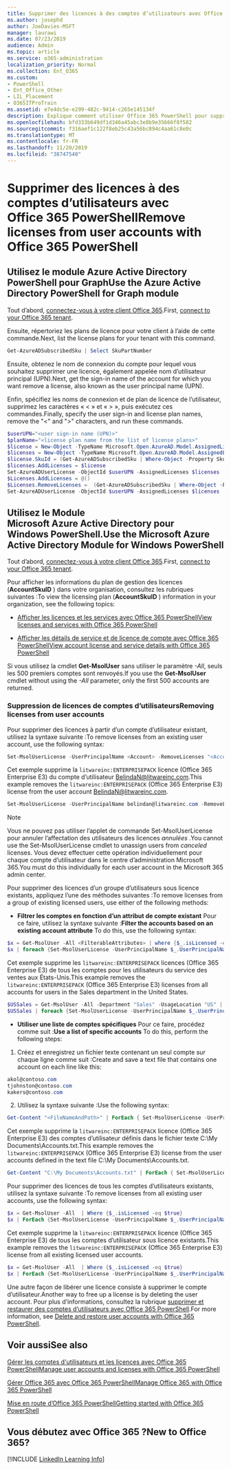 ```yaml
---
title: Supprimer des licences à des comptes d’utilisateurs avec Office 365 PowerShell
ms.author: josephd
author: JoeDavies-MSFT
manager: laurawi
ms.date: 07/23/2019
audience: Admin
ms.topic: article
ms.service: o365-administration
localization_priority: Normal
ms.collection: Ent_O365
ms.custom:
- PowerShell
- Ent_Office_Other
- LIL_Placement
- O365ITProTrain
ms.assetid: e7e4dc5e-e299-482c-9414-c265e145134f
description: Explique comment utiliser Office 365 PowerShell pour supprimer des licences Office 365 précédemment attribuées à des utilisateurs.
ms.openlocfilehash: bfd333b649df1d346a45abc3e8b9e35666f8f582
ms.sourcegitcommit: f316aef1c122f8eb25c43a56bc894c4aa61c8e0c
ms.translationtype: MT
ms.contentlocale: fr-FR
ms.lasthandoff: 11/20/2019
ms.locfileid: "38747540"
---
```

# <a name="remove-licenses-from-user-accounts-with-office-365-powershell"></a><span data-ttu-id="324c8-103">Supprimer des licences à des comptes d’utilisateurs avec Office 365 PowerShell</span><span class="sxs-lookup"><span data-stu-id="324c8-103">Remove licenses from user accounts with Office 365 PowerShell</span></span>

## <a name="use-the-azure-active-directory-powershell-for-graph-module"></a><span data-ttu-id="324c8-104">Utilisez le module Azure Active Directory PowerShell pour Graph</span><span class="sxs-lookup"><span data-stu-id="324c8-104">Use the Azure Active Directory PowerShell for Graph module</span></span>

<span data-ttu-id="324c8-105">Tout d’abord, [connectez-vous à votre client Office 365](connect-to-office-365-powershell.md#connect-with-the-azure-active-directory-powershell-for-graph-module).</span><span class="sxs-lookup"><span data-stu-id="324c8-105">First, [connect to your Office 365 tenant](connect-to-office-365-powershell.md#connect-with-the-azure-active-directory-powershell-for-graph-module).</span></span>
  

<span data-ttu-id="324c8-106">Ensuite, répertoriez les plans de licence pour votre client à l’aide de cette commande.</span><span class="sxs-lookup"><span data-stu-id="324c8-106">Next, list the license plans for your tenant with this command.</span></span>

```powershell
Get-AzureADSubscribedSku | Select SkuPartNumber
```

<span data-ttu-id="324c8-107">Ensuite, obtenez le nom de connexion du compte pour lequel vous souhaitez supprimer une licence, également appelée nom d’utilisateur principal (UPN).</span><span class="sxs-lookup"><span data-stu-id="324c8-107">Next, get the sign-in name of the account for which you want remove a license, also known as the user principal name (UPN).</span></span>

<span data-ttu-id="324c8-108">Enfin, spécifiez les noms de connexion et de plan de licence de l’utilisateur, supprimez les caractères « < » et « > », puis exécutez ces commandes.</span><span class="sxs-lookup"><span data-stu-id="324c8-108">Finally, specify the user sign-in and license plan names, remove the "<" and ">" characters, and run these commands.</span></span>

```powershell
$userUPN="<user sign-in name (UPN)>"
$planName="<license plan name from the list of license plans>"
$license = New-Object -TypeName Microsoft.Open.AzureAD.Model.AssignedLicense
$licenses = New-Object -TypeName Microsoft.Open.AzureAD.Model.AssignedLicenses
$license.SkuId = (Get-AzureADSubscribedSku | Where-Object -Property SkuPartNumber -Value $planName -EQ).SkuID
$licenses.AddLicenses = $license
Set-AzureADUserLicense -ObjectId $userUPN -AssignedLicenses $licenses
$Licenses.AddLicenses = @()
$Licenses.RemoveLicenses =  (Get-AzureADSubscribedSku | Where-Object -Property SkuPartNumber -Value $planName -EQ).SkuID
Set-AzureADUserLicense -ObjectId $userUPN -AssignedLicenses $licenses
```

## <a name="use-the-microsoft-azure-active-directory-module-for-windows-powershell"></a><span data-ttu-id="324c8-109">Utilisez le Module Microsoft Azure Active Directory pour Windows PowerShell.</span><span class="sxs-lookup"><span data-stu-id="324c8-109">Use the Microsoft Azure Active Directory Module for Windows PowerShell</span></span>

<span data-ttu-id="324c8-110">Tout d’abord, [connectez-vous à votre client Office 365](connect-to-office-365-powershell.md#connect-with-the-microsoft-azure-active-directory-module-for-windows-powershell).</span><span class="sxs-lookup"><span data-stu-id="324c8-110">First, [connect to your Office 365 tenant](connect-to-office-365-powershell.md#connect-with-the-microsoft-azure-active-directory-module-for-windows-powershell).</span></span>

   
<span data-ttu-id="324c8-111">Pour afficher les informations du plan de gestion des licences (**AccountSkuID** ) dans votre organisation, consultez les rubriques suivantes :</span><span class="sxs-lookup"><span data-stu-id="324c8-111">To view the licensing plan (**AccountSkuID** ) information in your organization, see the following topics:</span></span>
    
  - [<span data-ttu-id="324c8-112">Afficher les licences et les services avec Office 365 PowerShell</span><span class="sxs-lookup"><span data-stu-id="324c8-112">View licenses and services with Office 365 PowerShell</span></span>](view-licenses-and-services-with-office-365-powershell.md)
    
  - [<span data-ttu-id="324c8-113">Afficher les détails de service et de licence de compte avec Office 365 PowerShell</span><span class="sxs-lookup"><span data-stu-id="324c8-113">View account license and service details with Office 365 PowerShell</span></span>](view-account-license-and-service-details-with-office-365-powershell.md)
    
<span data-ttu-id="324c8-114">Si vous utilisez la cmdlet **Get-MsolUser** sans utiliser le paramètre _-All_, seuls les 500 premiers comptes sont renvoyés.</span><span class="sxs-lookup"><span data-stu-id="324c8-114">If you use the **Get-MsolUser** cmdlet without using the _-All_ parameter, only the first 500 accounts are returned.</span></span>
    
### <a name="removing-licenses-from-user-accounts"></a><span data-ttu-id="324c8-115">Suppression de licences de comptes d’utilisateurs</span><span class="sxs-lookup"><span data-stu-id="324c8-115">Removing licenses from user accounts</span></span>

<span data-ttu-id="324c8-116">Pour supprimer des licences à partir d’un compte d’utilisateur existant, utilisez la syntaxe suivante :</span><span class="sxs-lookup"><span data-stu-id="324c8-116">To remove licenses from an existing user account, use the following syntax:</span></span>
  
```powershell
Set-MsolUserLicense -UserPrincipalName <Account> -RemoveLicenses "<AccountSkuId1>", "<AccountSkuId2>"...
```

<span data-ttu-id="324c8-117">Cet exemple supprime la `litwareinc:ENTERPRISEPACK` licence (Office 365 Enterprise E3) du compte d’utilisateur BelindaN@litwareinc.com.</span><span class="sxs-lookup"><span data-stu-id="324c8-117">This example removes the `litwareinc:ENTERPRISEPACK` (Office 365 Enterprise E3) license from the user account BelindaN@litwareinc.com.</span></span>
  
```powershell
Set-MsolUserLicense -UserPrincipalName belindan@litwareinc.com -RemoveLicenses "litwareinc:ENTERPRISEPACK"
```

>[!Note]
><span data-ttu-id="324c8-118">Vous ne pouvez pas utiliser l’applet de commande Set-MsolUserLicense pour annuler l’affectation des utilisateurs des licences *annulées* .</span><span class="sxs-lookup"><span data-stu-id="324c8-118">You cannot use the Set-MsolUserLicense cmdlet to unassign users from *canceled* licenses.</span></span> <span data-ttu-id="324c8-119">Vous devez effectuer cette opération individuellement pour chaque compte d’utilisateur dans le centre d’administration Microsoft 365.</span><span class="sxs-lookup"><span data-stu-id="324c8-119">You must do this individually for each user account in the Microsoft 365 admin center.</span></span>
>

<span data-ttu-id="324c8-120">Pour supprimer des licences d’un groupe d’utilisateurs sous licence existants, appliquez l’une des méthodes suivantes :</span><span class="sxs-lookup"><span data-stu-id="324c8-120">To remove licenses from a group of existing licensed users, use either of the following methods:</span></span>
  
- <span data-ttu-id="324c8-121">**Filtrer les comptes en fonction d’un attribut de compte existant** Pour ce faire, utilisez la syntaxe suivante :</span><span class="sxs-lookup"><span data-stu-id="324c8-121">**Filter the accounts based on an existing account attribute** To do this, use the following syntax:</span></span>
    
```powershell
$x = Get-MsolUser -All <FilterableAttributes> | where {$_.isLicensed -eq $true}
$x | foreach {Set-MsolUserLicense -UserPrincipalName $_.UserPrincipalName -RemoveLicenses "<AccountSkuId1>", "<AccountSkuId2>"...}
```

<span data-ttu-id="324c8-122">Cet exemple supprime les `litwareinc:ENTERPRISEPACK` licences (Office 365 Enterprise E3) de tous les comptes pour les utilisateurs du service des ventes aux États-Unis.</span><span class="sxs-lookup"><span data-stu-id="324c8-122">This example removes the  `litwareinc:ENTERPRISEPACK` (Office 365 Enterprise E3) licenses from all accounts for users in the Sales department in the United States.</span></span>
    
```powershell
$USSales = Get-MsolUser -All -Department "Sales" -UsageLocation "US" | where {$_.isLicensed -eq $true}
$USSales | foreach {Set-MsolUserLicense -UserPrincipalName $_.UserPrincipalName -RemoveLicenses "litwareinc:ENTERPRISEPACK"}
```

- <span data-ttu-id="324c8-123">**Utiliser une liste de comptes spécifiques** Pour ce faire, procédez comme suit :</span><span class="sxs-lookup"><span data-stu-id="324c8-123">**Use a list of specific accounts** To do this, perform the following steps:</span></span>
    
1. <span data-ttu-id="324c8-124">Créez et enregistrez un fichier texte contenant un seul compte sur chaque ligne comme suit :</span><span class="sxs-lookup"><span data-stu-id="324c8-124">Create and save a text file that contains one account on each line like this:</span></span>
    
  ```powershell
akol@contoso.com
tjohnston@contoso.com
kakers@contoso.com
  ```

2. <span data-ttu-id="324c8-125">Utilisez la syntaxe suivante :</span><span class="sxs-lookup"><span data-stu-id="324c8-125">Use the following syntax:</span></span>
    
  ```powershell
  Get-Content "<FileNameAndPath>" | ForEach { Set-MsolUserLicense -UserPrincipalName $_ -RemoveLicenses "<AccountSkuId1>", "<AccountSkuId2>"... }
  ```

<span data-ttu-id="324c8-126">Cet exemple supprime la `litwareinc:ENTERPRISEPACK` licence (Office 365 Enterprise E3) des comptes d’utilisateur définis dans le fichier texte C:\My Documents\Accounts.txt.</span><span class="sxs-lookup"><span data-stu-id="324c8-126">This example removes the  `litwareinc:ENTERPRISEPACK` (Office 365 Enterprise E3) license from the user accounts defined in the text file C:\My Documents\Accounts.txt.</span></span>
    
  ```powershell
  Get-Content "C:\My Documents\Accounts.txt" | ForEach { Set-MsolUserLicense -UserPrincipalName $_ -RemoveLicenses "litwareinc:ENTERPRISEPACK" }
  ```

<span data-ttu-id="324c8-127">Pour supprimer des licences de tous les comptes d’utilisateurs existants, utilisez la syntaxe suivante :</span><span class="sxs-lookup"><span data-stu-id="324c8-127">To remove licenses from all existing user accounts, use the following syntax:</span></span>
  
```powershell
$x = Get-MsolUser -All  | Where {$_.isLicensed -eq $true}
$x | ForEach {Set-MsolUserLicense -UserPrincipalName $_.UserPrincipalName -RemoveLicenses "<AccountSkuId1>", "<AccountSkuId2>"...}
```

<span data-ttu-id="324c8-128">Cet exemple supprime la `litwareinc:ENTERPRISEPACK` licence (Office 365 Enterprise E3) de tous les comptes d’utilisateur sous licence existants.</span><span class="sxs-lookup"><span data-stu-id="324c8-128">This example removes the  `litwareinc:ENTERPRISEPACK` (Office 365 Enterprise E3) license from all existing licensed user accounts.</span></span>
  
```powershell
$x = Get-MsolUser -All  | Where {$_.isLicensed -eq $true}
$x | ForEach {Set-MsolUserLicense -UserPrincipalName $_.UserPrincipalName -RemoveLicenses "litwareinc:ENTERPRISEPACK"}
```

<span data-ttu-id="324c8-129">Une autre façon de libérer une licence consiste à supprimer le compte d’utilisateur.</span><span class="sxs-lookup"><span data-stu-id="324c8-129">Another way to free up a license is by deleting the user account.</span></span> <span data-ttu-id="324c8-130">Pour plus d’informations, consultez la rubrique [supprimer et restaurer des comptes d’utilisateurs avec Office 365 PowerShell](delete-and-restore-user-accounts-with-office-365-powershell.md).</span><span class="sxs-lookup"><span data-stu-id="324c8-130">For more information, see [Delete and restore user accounts with Office 365 PowerShell](delete-and-restore-user-accounts-with-office-365-powershell.md).</span></span>
  
## <a name="see-also"></a><span data-ttu-id="324c8-131">Voir aussi</span><span class="sxs-lookup"><span data-stu-id="324c8-131">See also</span></span>

[<span data-ttu-id="324c8-132">Gérer les comptes d'utilisateurs et les licences avec Office 365 PowerShell</span><span class="sxs-lookup"><span data-stu-id="324c8-132">Manage user accounts and licenses with Office 365 PowerShell</span></span>](manage-user-accounts-and-licenses-with-office-365-powershell.md)
  
[<span data-ttu-id="324c8-133">Gérer Office 365 avec Office 365 PowerShell</span><span class="sxs-lookup"><span data-stu-id="324c8-133">Manage Office 365 with Office 365 PowerShell</span></span>](manage-office-365-with-office-365-powershell.md)
  
[<span data-ttu-id="324c8-134">Mise en route d’Office 365 PowerShell</span><span class="sxs-lookup"><span data-stu-id="324c8-134">Getting started with Office 365 PowerShell</span></span>](getting-started-with-office-365-powershell.md)

    
## <a name="new-to-office-365"></a><span data-ttu-id="324c8-135">Vous débutez avec Office 365 ?</span><span class="sxs-lookup"><span data-stu-id="324c8-135">New to Office 365?</span></span>

[!INCLUDE [LinkedIn Learning Info](../common/office/linkedin-learning-info.md)]
   

